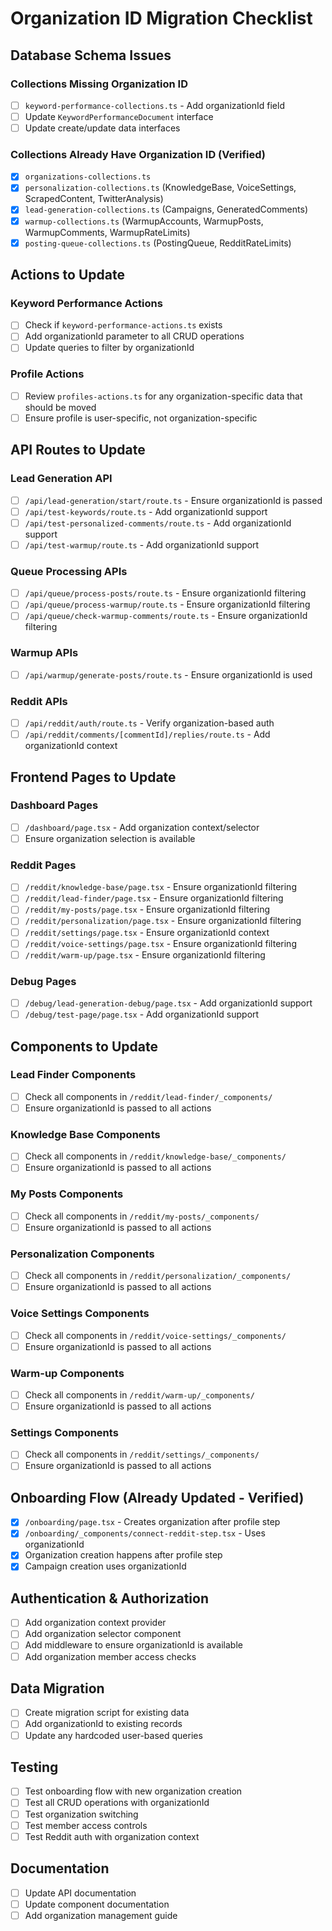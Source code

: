 # Organization ID Migration Checklist

## Database Schema Issues

### Collections Missing Organization ID
- [ ] `keyword-performance-collections.ts` - Add organizationId field
- [ ] Update `KeywordPerformanceDocument` interface
- [ ] Update create/update data interfaces

### Collections Already Have Organization ID (Verified)
- [x] `organizations-collections.ts`
- [x] `personalization-collections.ts` (KnowledgeBase, VoiceSettings, ScrapedContent, TwitterAnalysis)
- [x] `lead-generation-collections.ts` (Campaigns, GeneratedComments)
- [x] `warmup-collections.ts` (WarmupAccounts, WarmupPosts, WarmupComments, WarmupRateLimits)
- [x] `posting-queue-collections.ts` (PostingQueue, RedditRateLimits)

## Actions to Update

### Keyword Performance Actions
- [ ] Check if `keyword-performance-actions.ts` exists
- [ ] Add organizationId parameter to all CRUD operations
- [ ] Update queries to filter by organizationId

### Profile Actions
- [ ] Review `profiles-actions.ts` for any organization-specific data that should be moved
- [ ] Ensure profile is user-specific, not organization-specific

## API Routes to Update

### Lead Generation API
- [ ] `/api/lead-generation/start/route.ts` - Ensure organizationId is passed
- [ ] `/api/test-keywords/route.ts` - Add organizationId support
- [ ] `/api/test-personalized-comments/route.ts` - Add organizationId support
- [ ] `/api/test-warmup/route.ts` - Add organizationId support

### Queue Processing APIs
- [ ] `/api/queue/process-posts/route.ts` - Ensure organizationId filtering
- [ ] `/api/queue/process-warmup/route.ts` - Ensure organizationId filtering
- [ ] `/api/queue/check-warmup-comments/route.ts` - Ensure organizationId filtering

### Warmup APIs
- [ ] `/api/warmup/generate-posts/route.ts` - Ensure organizationId is used

### Reddit APIs
- [ ] `/api/reddit/auth/route.ts` - Verify organization-based auth
- [ ] `/api/reddit/comments/[commentId]/replies/route.ts` - Add organizationId context

## Frontend Pages to Update

### Dashboard Pages
- [ ] `/dashboard/page.tsx` - Add organization context/selector
- [ ] Ensure organization selection is available

### Reddit Pages
- [ ] `/reddit/knowledge-base/page.tsx` - Ensure organizationId filtering
- [ ] `/reddit/lead-finder/page.tsx` - Ensure organizationId filtering
- [ ] `/reddit/my-posts/page.tsx` - Ensure organizationId filtering
- [ ] `/reddit/personalization/page.tsx` - Ensure organizationId filtering
- [ ] `/reddit/settings/page.tsx` - Ensure organizationId context
- [ ] `/reddit/voice-settings/page.tsx` - Ensure organizationId filtering
- [ ] `/reddit/warm-up/page.tsx` - Ensure organizationId filtering

### Debug Pages
- [ ] `/debug/lead-generation-debug/page.tsx` - Add organizationId support
- [ ] `/debug/test-page/page.tsx` - Add organizationId support

## Components to Update

### Lead Finder Components
- [ ] Check all components in `/reddit/lead-finder/_components/`
- [ ] Ensure organizationId is passed to all actions

### Knowledge Base Components
- [ ] Check all components in `/reddit/knowledge-base/_components/`
- [ ] Ensure organizationId is passed to all actions

### My Posts Components
- [ ] Check all components in `/reddit/my-posts/_components/`
- [ ] Ensure organizationId is passed to all actions

### Personalization Components
- [ ] Check all components in `/reddit/personalization/_components/`
- [ ] Ensure organizationId is passed to all actions

### Voice Settings Components
- [ ] Check all components in `/reddit/voice-settings/_components/`
- [ ] Ensure organizationId is passed to all actions

### Warm-up Components
- [ ] Check all components in `/reddit/warm-up/_components/`
- [ ] Ensure organizationId is passed to all actions

### Settings Components
- [ ] Check all components in `/reddit/settings/_components/`
- [ ] Ensure organizationId is passed to all actions

## Onboarding Flow (Already Updated - Verified)
- [x] `/onboarding/page.tsx` - Creates organization after profile step
- [x] `/onboarding/_components/connect-reddit-step.tsx` - Uses organizationId
- [x] Organization creation happens after profile step
- [x] Campaign creation uses organizationId

## Authentication & Authorization
- [ ] Add organization context provider
- [ ] Add organization selector component
- [ ] Add middleware to ensure organizationId is available
- [ ] Add organization member access checks

## Data Migration
- [ ] Create migration script for existing data
- [ ] Add organizationId to existing records
- [ ] Update any hardcoded user-based queries

## Testing
- [ ] Test onboarding flow with new organization creation
- [ ] Test all CRUD operations with organizationId
- [ ] Test organization switching
- [ ] Test member access controls
- [ ] Test Reddit auth with organization context

## Documentation
- [ ] Update API documentation
- [ ] Update component documentation
- [ ] Add organization management guide 